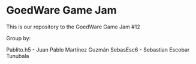 # GoedWare Game Jam
 This is our repository to the GoedWare Game Jam #12
 
 Group by:
 
 Pablito.h5 - Juan Pablo Martínez Guzmán
 SebasEsc6 - Sebastian Escobar Tunubala
